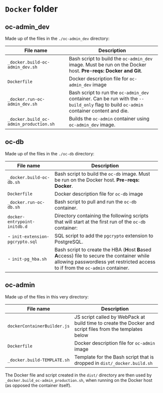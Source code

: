# `Docker` folder

## oc-admin_dev

Made up of the files in the `./oc-admin_dev` directory:

| File name | Description |
| --------- | ----------- |
| `_docker.build-oc-admin_dev.sh` | Bash script to build the `oc-admin_dev` image. Must be run on the Docker host. **Pre-reqs: Docker and Git**. |
| `Dockerfile` | Docker description file for `oc-admin_dev` image |
| `_docker.run-oc-admin_dev.sh` | Bash script to run the `oc-admin_dev` container. Can be run with the `--build_only` flag to build `oc-admin` container content and die. |
| `_docker.build_oc-admin_production.sh` | Builds the `oc-admin` container using `oc-admin_dev` image. |

## oc-db

Made up of the files in the `./oc-db` directory:

| File name | Description |
| --------- | ----------- |
| `_docker.build-oc-db.sh` | Bash script to build the `oc-db` image. Must be run on the Docker host. **Pre-reqs: Docker**. |
| `Dockerfile` | Docker description file for `oc-db` image |
| `_docker.run-oc-db.sh` | Bash script to pull and run the `oc-db` container. |
| `docker-entrypoint-initdb.d` | Directory containing the following scripts that will start at the first run of the `oc-db` container: |
| - `init-extension-pgcrypto.sql` | SQL script to add the `pgcrypto` extension to PostgreSQL. |
| - `init-pg_hba.sh` | Bash script to create the HBA (**H**ost **B**ased **A**ccess) file to secure the container while allowing passwordless yet restricted access to if from the `oc-admin` container. |

## oc-admin

Made up of the files in this very directory:

| File name | Description |
| --------- | ----------- |
| `dockerContainerBuilder.js` | JS script called by WebPack at build time to create the Docker and script files from the templates below |
| `Dockerfile` | Docker description file for `oc-admin` image |
| `_docker.build-TEMPLATE.sh` | Template for the Bash script that is dropped in `dist/_docker.build.sh` |

The Docker file and script created in the `dist/` directory are then used by `_docker.build_oc-admin_production.sh`, when running on the Docker host (as opposed the container itself).